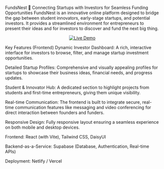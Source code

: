 FundsNest 🚀
Connecting Startups with Investors for Seamless Funding Opportunities
FundsNest is an innovative online platform designed to bridge the gap between student innovators, early-stage startups, and potential investors. It provides a streamlined environment for entrepreneurs to present their ideas and for investors to discover and fund the next big thing.

<p align="center">
<a href="https://fundnest12.netlify.app/" target="_blank">
<img src="https://www.google.com/search?q=https://img.shields.io/badge/Live%2520Demo-View%2520Here-brightgreen%3Fstyle%3Dfor-the-badge%26logo%3Dnetlify" alt="Live Demo">
</a>
</p>

Key Features (Frontend)
Dynamic Investor Dashboard: A rich, interactive interface for investors to browse, filter, and manage startup investment opportunities.

Detailed Startup Profiles: Comprehensive and visually appealing profiles for startups to showcase their business ideas, financial needs, and progress updates.

Student & Innovator Hub: A dedicated section to highlight projects from students and first-time entrepreneurs, giving them unique visibility.

Real-time Communication: The frontend is built to integrate secure, real-time communication features like messaging and video conferencing for direct interaction between founders and funders.

Responsive Design: Fully responsive layout ensuring a seamless experience on both mobile and desktop devices.


Frontend: React (with Vite), Tailwind CSS, DaisyUI

Backend-as-a-Service: Supabase (Database, Authentication, Real-time APIs)

Deployment: Netlify / Vercel
